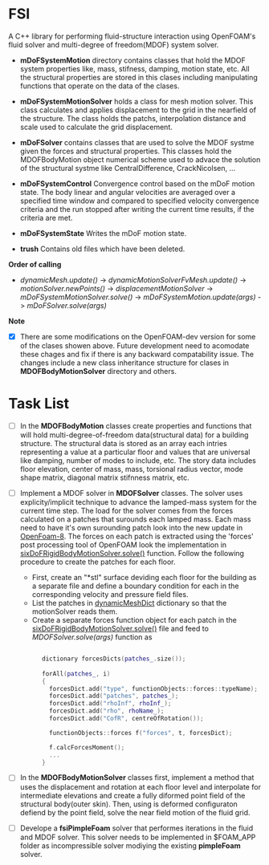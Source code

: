 # FSI
A C++ library for performing fluid-structure interaction using OpenFOAM's fluid solver and multi-degree of freedom(MDOF) system solver. 

* **mDoFSystemMotion** directory contains classes that hold the MDOF system properties like, mass, stifness, damping, motion state, etc. All the structural properties are stored in this clases including manipulating functions that operate on the data of the clases.  

* **mDoFSystemMotionSolver** holds a class for mesh motion solver. This class calculates and applies displacement to the grid in the nearfield of the structure. The class holds the patchs, interpolation distance and scale used to calculate the grid displacement.   

* **mDoFSolver** contains classes that are used to solve the MDOF systme given the forces and structural properties. This classes hold the MDOFBodyMotion object numerical scheme used to advace the solution of the structural systme like CentralDifference, CrackNicolsen, ...

* **mDoFSystemControl** Convergence control based on the mDoF motion state. The body linear and angular velocities are averaged over a specified time window and compared to specified velocity convergence criteria and the run stopped after writing the current time results, if the criteria are met. 

* **mDoFSystemState** Writes the mDoF motion state.

* **trush** Contains old files which have been deleted.

**Order of calling**
- *dynamicMesh.update()* -> *dynamicMotionSolverFvMesh.update()* -> *motionSolver.newPoints()* -> *displacementMotionSolver* -> *mDoFSystemMotionSolver.solve()* -> *mDoFSystemMotion.update(args)* -> *mDoFSolver.solve(args)*


**Note**
- [x] There are some modifications on the OpenFOAM-dev version for some of the clases showen above. Future development need to acomodate these chages and fix if there is any backward compatability issue. The changes include a new class inheritance structure for clases in **MDOFBodyMotionSolver** directory and others.


Task List
===========

- [ ] In the **MDOFBodyMotion** classes create properties and functions that will hold multi-degree-of-freedom data(structural data) for a building structure. The structural data is stored as an array each intries representing a value at a particular floor and values that are universal like damping, number of modes to include, etc. The story data includes floor elevation, center of mass, mass, torsional radius vector, mode shape matrix, diagonal matrix stifnness matrix, etc. 

- [ ] Implement a MDOF solver in **MDOFSolver** classes. The solver uses explicity/implicit technique to advance the lamped-mass system for the current time step. The load for the solver comes from the forces calculated on a patches that surounds each lamped mass. Each mass need to have it's own surounding patch look into the new update in [OpenFoam-8](https://github.com/OpenFOAM/OpenFOAM-8/blob/master/src/rigidBodyDynamics/rigidBodyModel/rigidBodyModel.H). The forces on each patch is extracted using the 'forces' post processing tool of OpenFOAM look the implementation in [sixDoFRigidBodyMotionSolver.solve()](https://github.com/OpenFOAM/OpenFOAM-8/blob/master/src/sixDoFRigidBodyMotion/sixDoFRigidBodyMotionSolver/sixDoFRigidBodyMotionSolver.C) function. Follow the following procedure to create the patches for each floor. 
  - First, create an "\*stl" surface deviding each floor for the building as a separate file and define a boundary condition for each in the corresponding velocity and pressure field files. 
  - List the patches in [dynamicMeshDict](https://github.com/OpenFOAM/OpenFOAM-8/blob/master/tutorials/incompressible/pimpleFoam/RAS/wingMotion/wingMotion2D_pimpleFoam/constant/dynamicMeshDict) dictionary so that the motionSolver reads them. 
  - Create a separate forces function object for each patch in the [sixDoFRigidBodyMotionSolver.solve()](https://github.com/OpenFOAM/OpenFOAM-8/blob/master/src/sixDoFRigidBodyMotion/sixDoFRigidBodyMotionSolver/sixDoFRigidBodyMotionSolver.C) file and feed to *MDOFSolver.solve(args)* function as 
  ```cpp
  
        dictionary forcesDicts(patches_.size());
        
        forAll(patches_, i)
        {
          forcesDict.add("type", functionObjects::forces::typeName);
          forcesDict.add("patches", patches_);
          forcesDict.add("rhoInf", rhoInf_);
          forcesDict.add("rho", rhoName_);
          forcesDict.add("CofR", centreOfRotation());

          functionObjects::forces f("forces", t, forcesDict);

          f.calcForcesMoment();
          ...
        }
  ```

- [ ] In the **MDOFBodyMotionSolver** classes first, implement a method that uses the displacement and rotation at each floor level and interpolate for intermediate elevations and create a fully diformed point field of the structural body(outer skin). Then, using is deformed configuraton defiend by the point field, solve the near field motion of the fluid grid.   

- [ ] Develope a **fsiPimpleFoam** solver that performes iterations in the fluid and MDOF solver. This solver needs to be implemented in $FOAM_APP folder as incompressible solver modiying the existing **pimpleFoam** solver. 





